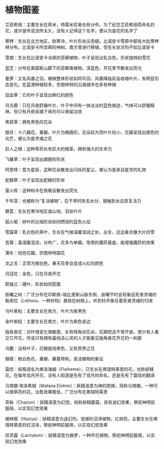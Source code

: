 # 植物图鉴

艾菈希娅：主要生长在索米，特雷米尼奥也有分布。为了纪念艾菈希娅而命名的花，或许是传说流传太久，没有人记得这个名字，便以为是花的名字了

寒梣：生长在北方地区，耐寒冷，叶片形状尖而细，比诺安卡雪原中部有大批寒梣林分布。比诺安卡所崇拜的神树。南方曾进行移植，但生长状况均不如比诺安卡

雪翅：生长在比诺安卡冰原的苔藓植物，叶子呈现出乳白色，形状独特如雪花

蓝芝：分布在奥碧斯山脚下的苔藓类植物，深蓝色，开花季节散发出荧光

曼萝：又名风暴之羽，植株整体形状如同鸟羽，风暴降临前会收缩叶片，有明显形态变化。在蓝港种植较多，奈图林特的沿海城市也多有种植

焰血草：它的叶子呈现出鲜红的颜色

月光蕨：只在月夜舒展叶片，叶子中间有一抹淡淡的蓝色痕迹，气味可以舒缓精神，但只有月夜采摘下来的可以保留功效

黑鸦草：拥有黑色的花朵

银月：十八瓣花，重瓣，叶片为椭圆形，花朵较大而叶片较小，花瓣呈现出银色的光芒，被认为是灵魂之花

巨人之根：这种草药长有巨大的根茎，拥有强大的生命力

飞翼草：叶子呈现出翅膀的形状

阿思特：意为星辰，这种花朵散发出闪烁的星尘，被认为是来自星空的礼物

蛇鳞草：叶子呈现出蛇鳞的形状

萤火栎：这种树木在夜晚会散发出荧光

千年苔：也被称为“复活植物”，在干旱时失去水分，接触到水后恢复活力

藓蒿：生长在寒冷地区或山地，羽状叶片

狐火榆：树叶的尖端形状如同燃烧的蓝色火焰

雪霜草：乳白色的草叶，生长在气候温暖湿润之处，丛生，远远看去像大片的雪

苦葵：喜温暖湿润，分布广，花多为单瓣。常用的魔药基底，能增强魔药的效果

蒲冬：桔色花瓣，奈图林特国花

龙之舌：正常为银白色，春天花季会变成火红的颜色

月冠花：金色，只在月夜开花

箭镞兰：硬叶，形状如同箭簇

辰曦之树：广泛分布在印斯佩-瑞比里斯山脉东侧，辰曙节时会将象征死者灵魂的勒索拉（Lethora，一种铃铛）悬挂在树梢上，听到铃声象征着死者灵魂的归来

乌叶紫桕：主要生长在南方，叶片为紫黑色

金叶紫桕：主要生长在南方，叶片为紫色金边

独角兽花：对环境变化很敏感，长有犄角状花朵，花期短且不常开放。很少有人看见它开花，传说只有拥有最纯洁心灵的人才能看见独角兽花开花的一刹那

乌魉：没有叶子，花瓣是纯黑色，又称冥界之花

棘薇：粉白色花，重瓣，藤蔓带刺。圣洁植物的象征

霜信：妖精语名为弗洛海姆（Flohieme），只生长在弗瑞特莱恩的花，也称妖精花。在每年信月开花，没有人知道是先有了信月的命名，还是先有了霜信的翻译

马塔娜·埃洛希姆（Matana Elohim）：妖精语意为神的恩赐，简称马塔娜。一种可以做草药的花，治愈效果极佳，广泛分布在弗瑞特莱恩

茶枞（Chazon）：妖精语意为幻觉。俗称妖精蘑菇，具有迷幻效果，祭祀神明前服用，以实现幻觉效果

褐梓桠（Haziya）：妖精语意为迷幻剂，低矮的沼泽植物，红棕色，主要生长在弗瑞特莱恩的红沼泽，祭祀神明前服用，以实现幻觉效果

菈茶露（Lachalom）：妖精语意为做梦，一种开花植物，祭祀神明前服用，以实现幻觉效果
